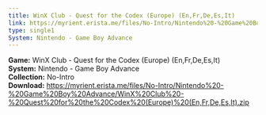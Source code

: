 ```yaml
---
title: WinX Club - Quest for the Codex (Europe) (En,Fr,De,Es,It)
link: https://myrient.erista.me/files/No-Intro/Nintendo%20-%20Game%20Boy%20Advance/WinX%20Club%20-%20Quest%20for%20the%20Codex%20(Europe)%20(En,Fr,De,Es,It).zip
type: single1
System: Nintendo - Game Boy Advance
---
```

<b>Game:</b> WinX Club - Quest for the Codex (Europe) (En,Fr,De,Es,It)<br>
<b>System:</b> Nintendo - Game Boy Advance<br>
<b>Collection:</b> No-Intro<br>
<b>Download:</b> https://myrient.erista.me/files/No-Intro/Nintendo%20-%20Game%20Boy%20Advance/WinX%20Club%20-%20Quest%20for%20the%20Codex%20(Europe)%20(En,Fr,De,Es,It).zip